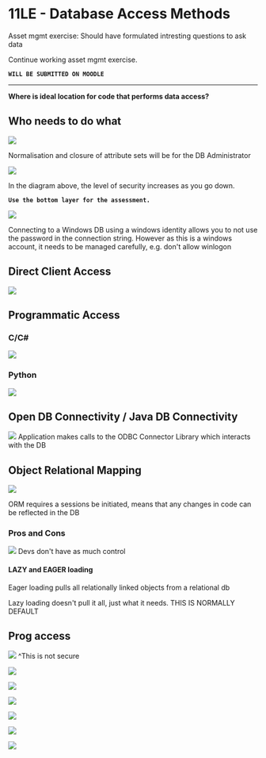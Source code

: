 # 11LE - Database Access Methods

Asset mgmt exercise:
Should have formulated intresting questions to ask data

Continue working asset mgmt exercise. 

**`WILL BE SUBMITTED ON MOODLE`**

---

**Where is ideal location for code that performs data access?**

## Who needs to do what
![](https://i.imgur.com/oSFp4NN.jpg)

Normalisation and closure of attribute sets will be for the DB Administrator

![](https://i.imgur.com/P6I99pb.jpg)

In the diagram above, the level of security increases as you go down. 

**`Use the bottom layer for the assessment.`**

![](https://i.imgur.com/Jn6MsD7.jpg)

Connecting to a Windows DB using a windows identity allows you to not use the password in the connection string. However as this is a windows account, it needs to be managed carefully, e.g. don't allow winlogon

## Direct Client Access
![](https://i.imgur.com/sUFGlfR.png)

## Programmatic Access

### C/C#
![](https://i.imgur.com/CnI6tIk.png)

### Python
![](https://i.imgur.com/guUHoU2.png)

## Open DB Connectivity / Java DB Connectivity
![](https://i.imgur.com/MBAJNu7.jpg)
Application makes calls to the ODBC Connector Library which interacts with the DB

## Object Relational Mapping
![](https://i.imgur.com/WtilrvT.jpg)

ORM requires a sessions be initiated, means that any changes in code can be reflected in the DB

### Pros and Cons
![](https://i.imgur.com/v00Xiup.png)
Devs don't have as much control

#### LAZY and EAGER loading
Eager loading pulls all relationally linked objects from a relational db

Lazy loading doesn't pull it all, just what it needs. THIS IS NORMALLY DEFAULT

## Prog access
![](https://i.imgur.com/r9wvCAr.jpg)
^This is not secure

![](https://i.imgur.com/zB5kbSy.jpg)

![](https://i.imgur.com/nuSSkY1.jpg)

![](https://i.imgur.com/fRsUXAg.png)

![](https://i.imgur.com/tvzG43f.png)

![](https://i.imgur.com/x1ATVBt.jpg)

![](https://i.imgur.com/zIN4io3.png)
